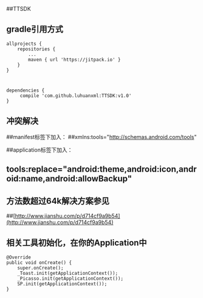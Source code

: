 ##TTSDK
## gradle引用方式
	allprojects {
		repositories {
			...
			maven { url 'https://jitpack.io' }
		}
	}

#
	dependencies {
		 compile 'com.github.luhuanxml:TTSDK:v1.0'
	}

## 冲突解决

##manifest标签下加入：
##xmlns:tools="http://schemas.android.com/tools"

##application标签下加入：
## tools:replace="android:theme,android:icon,android:name,android:allowBackup"

## 方法数超过64k解决方案参见
##[http://www.jianshu.com/p/d714cf9a9b54](http://www.jianshu.com/p/d714cf9a9b54)

## 相关工具初始化，在你的Application中
    @Override
    public void onCreate() {
        super.onCreate();
        _Toast.init(getApplicationContext());
        _Picasso.init(getApplicationContext());
        SP.init(getApplicationContext());
    }



        

